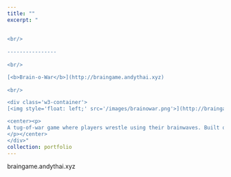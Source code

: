 ```yaml
---
title: ""
excerpt: "  
  
  
<br/>  
  
----------------  
  
<br/>  

[<b>Brain-o-War</b>](http://braingame.andythai.xyz)
  
<br/>

<div class='w3-container'>
[<img style='float: left;' src='/images/brainowar.png'>](http://braingame.andythai.xyz)

<center><p>
A tug-of-war game where players wrestle using their brainwaves. Built on a rendering engine made from scratch with a simple bot agent of varying difficulties and interfaces with the Neurosky MindWave headset API.<br/>
</p></center>
</div>"
collection: portfolio
---
```


braingame.andythai.xyz

